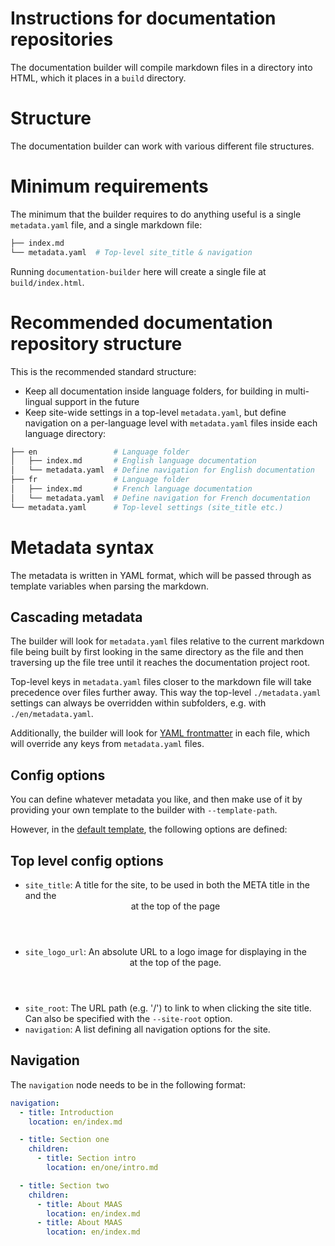 Instructions for documentation repositories
===

The documentation builder will compile markdown files in a directory into
HTML, which it places in a `build` directory.

# Structure

The documentation builder can work with various different file structures.

# Minimum requirements

The minimum that the builder requires to do anything useful is a single
`metadata.yaml` file, and a single markdown file:

``` bash
├── index.md
└── metadata.yaml  # Top-level site_title & navigation
```

Running `documentation-builder` here will create a single file at
`build/index.html`.

# Recommended documentation repository structure

This is the recommended standard structure:

- Keep all documentation inside language folders, for building in multi-lingual
  support in the future
- Keep site-wide settings in a top-level `metadata.yaml`, but define navigation
  on a per-language level with `metadata.yaml` files inside each language directory:

``` bash
├── en                 # Language folder
│   ├── index.md       # English language documentation
│   └── metadata.yaml  # Define navigation for English documentation
├── fr                 # Language folder
│   ├── index.md       # French language documentation
│   └── metadata.yaml  # Define navigation for French documentation
└── metadata.yaml      # Top-level settings (site_title etc.)
```

# Metadata syntax

The metadata is written in YAML format, which will be passed through as template
variables when parsing the markdown.

## Cascading metadata

The builder will look for `metadata.yaml` files relative to the current
markdown file being built by first looking in the same directory as the file
and then traversing up the file tree until it reaches the documentation project
root.

Top-level keys in `metadata.yaml` files closer to the markdown file will take
precedence over files further away. This way the top-level `./metadata.yaml`
settings can always be overridden within subfolders, e.g. with `./en/metadata.yaml`.

Additionally, the builder will look for [YAML frontmatter](https://jekyllrb.com/docs/frontmatter/)
in each file, which will override any keys from `metadata.yaml` files.

## Config options

You can define whatever metadata you like, and then make use of it by
providing your own template to the builder with `--template-path`.

However, in the [default template](https://github.com/CanonicalLtd/documentation-builder/blob/master/ubuntudesign/documentation_builder/resources/wrapper.jinja2), the following options are defined:

## Top level config options

- `site_title`: A title for the site, to be used in both the META title
  in the <head> and the <header> at the top of the page
- `site_logo_url`: An absolute URL to a logo image for displaying in the
  <header> at the top of the page.
- `site_root`: The URL path (e.g. '/') to link to when clicking the site title.
  Can also be specified with the `--site-root` option.
- `navigation`: A list defining all navigation options for the site.

## Navigation

The `navigation` node needs to be in the following format:

``` yaml
navigation:
  - title: Introduction
    location: en/index.md

  - title: Section one
    children:
      - title: Section intro
        location: en/one/intro.md

  - title: Section two
    children:
      - title: About MAAS
        location: en/index.md
      - title: About MAAS
        location: en/index.md
```
